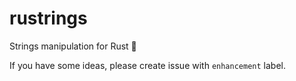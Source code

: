 # rustrings
Strings manipulation for Rust 🦀

If you have some ideas, please create issue with `enhancement` label.
